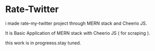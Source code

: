 # Rate-Twitter

i made rate-my-twitter project through MERN stack and Cheerio JS.

It is Basic Application of MERN stack with Cheerio JS ( for scraping ).

this work is in progreess.stay tuned.
